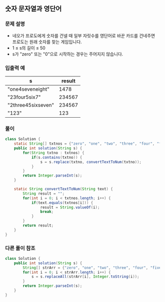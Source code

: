 
## 숫자 문자열과 영단어 ##

### 문제 설명 ###
  - 네오가 프로도에게 숫자를 건넬 때 일부 자릿수를 영단어로 바꾼 카드를 건네주면 프로도는 원래 숫자를 찾는 게임입니다.
  - 1 ≤ s의 길이 ≤ 50
  - s가 "zero" 또는 "0"으로 시작하는 경우는 주어지지 않습니다.

### 입출력 예 ###
s | result
---- | ---- 
"one4seveneight" | 1478
"23four5six7" | 234567
"2three45sixseven" | 234567
"123" | 123


### 풀이 ###
````java
class Solution {
    static String[] txtnos = {"zero", "one", "two", "three", "four", "five", "six", "seven", "eight", "nine"};
    public int solution(String s) {
        for(String txtno : txtnos) {
            if(s.contains(txtno)) {
                s = s.replace(txtno, convertTextToNum(txtno));
            }
        }
        return Integer.parseInt(s);
    }

    static String convertTextToNum(String text) {
        String result = "";
        for(int i = 0; i < txtnos.length; i++) {
            if(text.equals(txtnos[i])) {
                result = String.valueOf(i);
                break;
            }
        }
        return result;
    }
}
````


### 다른 풀이 참조 ###
````java
class Solution {
    public int solution(String s) {
        String[] strArr = {"zero", "one", "two", "three", "four", "five", "six", "seven", "eight", "nine"};
        for(int i = 0; i < strArr.length; i++) {
            s = s.replaceAll(strArr[i], Integer.toString(i));
        }
        return Integer.parseInt(s);
    }
}
````
